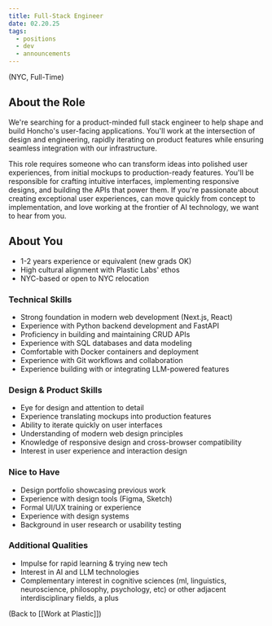 ```yaml
---
title: Full-Stack Engineer
date: 02.20.25
tags:
  - positions
  - dev
  - announcements
---
```

(NYC, Full-Time)

## About the Role
We're searching for a product-minded full stack engineer to help shape and build Honcho's user-facing applications. You'll work at the intersection of design and engineering, rapidly iterating on product features while ensuring seamless integration with our infrastructure.

This role requires someone who can transform ideas into polished user experiences, from initial mockups to production-ready features. You'll be responsible for crafting intuitive interfaces, implementing responsive designs, and building the APIs that power them. If you're passionate about creating exceptional user experiences, can move quickly from concept to implementation, and love working at the frontier of AI technology, we want to hear from you.

## About You
- 1-2 years experience or equivalent (new grads OK)
- High cultural alignment with Plastic Labs' ethos
- NYC-based or open to NYC relocation

### Technical Skills
- Strong foundation in modern web development (Next.js, React)
- Experience with Python backend development and FastAPI
- Proficiency in building and maintaining CRUD APIs
- Experience with SQL databases and data modeling
- Comfortable with Docker containers and deployment
- Experience with Git workflows and collaboration
- Experience building with or integrating LLM-powered features

### Design & Product Skills
- Eye for design and attention to detail
- Experience translating mockups into production features
- Ability to iterate quickly on user interfaces
- Understanding of modern web design principles
- Knowledge of responsive design and cross-browser compatibility
- Interest in user experience and interaction design

### Nice to Have
- Design portfolio showcasing previous work
- Experience with design tools (Figma, Sketch)
- Formal UI/UX training or experience
- Experience with design systems
- Background in user research or usability testing

### Additional Qualities
- Impulse for rapid learning & trying new tech
- Interest in AI and LLM technologies
- Complementary interest in cognitive sciences (ml, linguistics, neuroscience, philosophy, psychology, etc) or other adjacent interdisciplinary fields, a plus

(Back to [[Work at Plastic]])